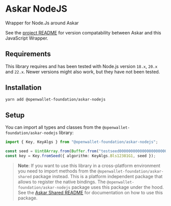 # Askar NodeJS

Wrapper for Node.Js around Askar

See the [project README](https://github.com/openwallet-foundation/askar-wrapper-javascript) for version compatability between Askar and this JavaScript Wrapper.

## Requirements

This library requires and has been tested with Node.js version `18.x`, `20.x` and `22.x`. Newer versions might also work, but they have not been tested.

## Installation

```sh
yarn add @openwallet-foundation/askar-nodejs
```

## Setup

You can import all types and classes from the `@openwallet-foundation/askar-nodejs` library:

```typescript
import { Key, KeyAlgs } from "@openwallet-foundation/askar-nodejs";

const seed = Uint8Array.from(Buffer.from("testseed000000000000000000000001"));
const key = Key.fromSeed({ algorithm: KeyAlgs.Bls12381G1, seed });
```

> **Note**: If you want to use this library in a cross-platform environment you need to import methods from the `@openwallet-foundation/askar-shared` package instead. This is a platform independent package that allows to register the native bindings. The `@openwallet-foundation/askar-nodejs` package uses this package under the hood. See the [Askar Shared README](https://github.com/openwallet-foundation/askar-wrapper-javascript/tree/main/packages/askar-shared/README.md) for documentation on how to use this package.
